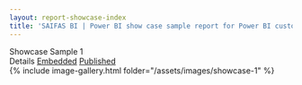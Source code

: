 ```yaml
---
layout: report-showcase-index
title: 'SAIFAS BI | Power BI show case sample report for Power BI custom visual - SAIFAS Table'
---
```

<div class="home-body__title">Showcase Sample 1</div>
<div class='columns-container'>
  <div class='left-column'>
    Details
    <a class='btn' href='./embedded'>Embedded</a>
    <a class='btn' href='./published'>Published</a>
  </div>
  <div class='right-column'>
    {% include image-gallery.html folder="/assets/images/showcase-1" %}
  </div>
</div>
